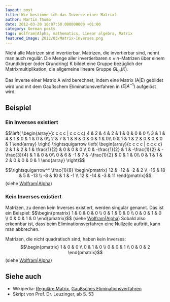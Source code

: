 ```yaml
---
layout: post
title: Wie bestimme ich das Inverse einer Matrix?
author: Martin Thoma
date: 2012-03-20 16:07:50.000000000 +01:00
category: German posts
tags: Wolfram|Alpha, mathematics, Linear algebra, Matrix
featured_image: 2012/03/Matrix-Inverses.png
---
```

Nicht alle Matrizen sind invertierbar. Matrizen, die invertierbar sind, nennt man auch regul&auml;r. Die Menge aller invertierbaren $n \times n$&ndash;Matrizen &uuml;ber einem Grundk&ouml;rper (oder Grundring) K bildet eine Gruppe bez&uuml;glich der Matrixmultiplikation, die allgemeine lineare Gruppe $GL_n(K)$.

Das Inverse einer Matrix A wird berechnet, indem eine Matrix (A|E) gebildet wird und mit dem Gau&szlig;schem Eliminationsverfahren in $(E | A^{-1})$ aufgel&ouml;st wird.

<h2>Beispiel</h2>
<h3>Ein Inverses existiert</h3>
$$\left( \begin{array}{c c c c | c c c c}
  4 & 2 & 4 & 2 & 1 & 0 & 0 & 0 \\
  3 & 1 & 4 & 1 & 0 & 1 & 0 & 0\\
  2 & 7 & 1 & 8 & 0 & 0 & 1 & 0\\
  0 & 1 & 1 & 2 & 0 & 0 & 0 & 1
\end{array} \right) \rightsquigarrow
\left( \begin{array}{c c c c | c c c c}
  2 & 1 & 2 & 1 & \frac{1}{2} & 0 & 0 & 0 \\
  0 & -\frac{1}{2} & 1 & -\frac{1}{2} & -\frac{3}{4} & 1 & 0 & 0\\
  0 & 6 & -1 & 7 & -\frac{1}{2} & 0 & 1 & 0\\
  0 & 1 & 1 & 2 & 0 & 0 & 0 & 1
\end{array} \right)$$

$$\rightsquigarrow^*
\frac{1}{8}
\begin{pmatrix}
12  & -12 & -2 &   2 \\
-16 &  18 &  5 & -13 \\
 -8 &  10 &  1 &  -1 \\
 12 & -14 & -3 &  11
\end{pmatrix}$$
(siehe <a href="http://www.wolframalpha.com/input/?i=Inverse%5B%7B%7B4%2C2%2C4%2C2%7D%2C%7B3%2C1%2C4%2C1%7D%2C%7B2%2C7%2C1%2C8%7D%2C%7B0%2C1%2C1%2C2%7D%7D%5D">Wolfram|Alpha</a>)

<h3>Kein Inverses existiert</h3>
Matrizen, zu denen kein Inverses existiert, werden singul&auml;r genannt. Das ist ein Beispiel:
$$\begin{pmatrix}
 1 & 0 & 0 & 0 \\
 0 & 1 & 0 & 0 \\
 0 & 0 & 1 & 0 \\
 0 & 0 & 1 & 0
\end{pmatrix}$$ (siehe <a href="http://www.wolframalpha.com/input/?i=Inverse%5B%7B%7B1%2C0%2C0%2C0%7D%2C%7B0%2C1%2C0%2C0%7D%2C%7B0%2C0%2C1%2C0%7D%2C%7B0%2C0%2C1%2C0%7D%7D%5D">Wolfram|Alpha</a>)
Sobald also erkennbar ist, dass beim Eliminationsverfahren eine Nullzeile auftritt, kann man abbrechen.

Matrizen, die nicht quadratisch sind, haben kein Inverses:
$$\begin{pmatrix}
 1 & 0 & 0 \\
 0 & 1 & 0 \\
 0 & 0 & 1 \\
 0 & 0 & 2
\end{pmatrix}$$
(siehe <a href="http://www.wolframalpha.com/input/?i=Inverse%5B%7B%7B1%2C0%2C0%7D%2C%7B0%2C1%2C0%7D%2C%7B0%2C0%2C1%7D%2C%7B0%2C0%2C2%7D%7D%5D">Wolfram|Alpha</a>)

<h2>Siehe auch</h2>
<ul>
  <li>Wikipedia: <a href="http://de.wikipedia.org/wiki/Regul%C3%A4re_Matrix">Regul&auml;re Matrix</a>, <a href="http://de.wikipedia.org/wiki/Gau%C3%9Fsches_Eliminationsverfahren">Gau&szlig;sches Eliminationsverfahren</a></li>
  <li>Skript von Prof. Dr. Leuzinger, ab S. 53</li>
</ul>
